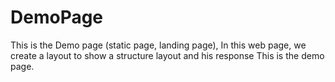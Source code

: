 # DemoPage
This is the Demo page (static page, landing page), In this web page, we create a layout to show a structure layout and his response
This is the demo page.